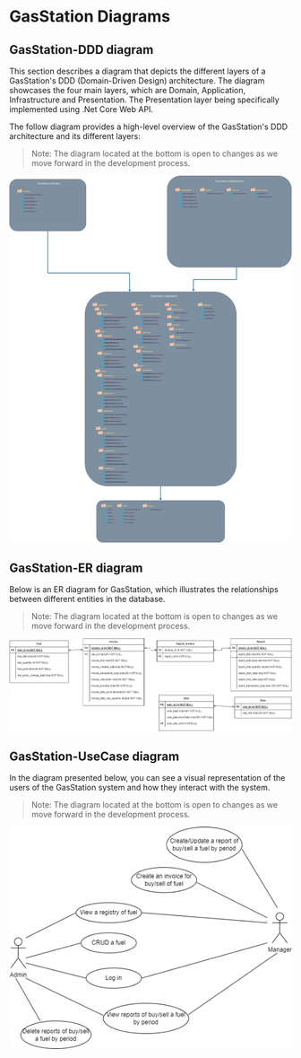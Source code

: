 # GasStation Diagrams


## GasStation-DDD diagram

This section describes a diagram that depicts the different layers of a GasStation's DDD
(Domain-Driven Design) architecture. The diagram showcases the four main layers, which are
 Domain, Application, Infrastructure and Presentation. The Presentation layer being
 specifically implemented using .Net Core Web API.


The follow diagram provides a high-level overview of the GasStation's DDD architecture and its different layers:

> Note: The diagram located at the bottom is open to changes as we move forward in the development process.

<div align="center">

<img src="GasStation.Docs/DDD-Architecture/DDD-Layer.png" alt="drawing" width="700px"/>

</div>

## GasStation-ER diagram

Below is an ER diagram for GasStation, which illustrates the relationships between different entities in the database.

> Note: The diagram located at the bottom is open to changes as we move forward in the development process.

<div align="center">

<img src="GasStation.Docs/Uml/ER-Diagram.png" alt="drawing" width="1000px"/>

</div>

## GasStation-UseCase diagram

In the diagram presented below, you can see a visual representation of the users of the GasStation system and how they interact with the system.

> Note: The diagram located at the bottom is open to changes as we move forward in the development process.

<div align="center">

<img src="GasStation.Docs/Uml/UseCase-Diagram.png" alt="drawing" width="800px"/>

</div>